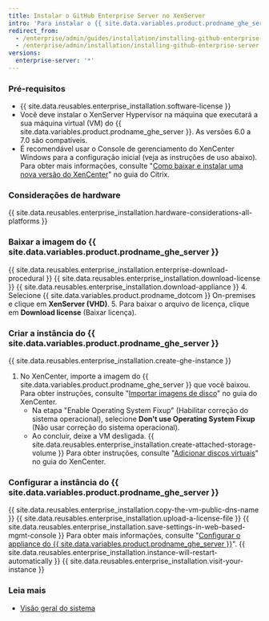 ```yaml
---
title: Instalar o GitHub Enterprise Server no XenServer
intro: 'Para instalar o {{ site.data.variables.product.prodname_ghe_server }} no XenServer, você deve implantar a imagem de disco do {{ site.data.variables.product.prodname_ghe_server }} em um host do XenServer.'
redirect_from:
  - /enterprise/admin/guides/installation/installing-github-enterprise-on-xenserver/
  - /enterprise/admin/installation/installing-github-enterprise-server-on-xenserver
versions:
  enterprise-server: '*'
---
```


### Pré-requisitos

- {{ site.data.reusables.enterprise_installation.software-license }}
- Você deve instalar o XenServer Hypervisor na máquina que executará a sua máquina virtual (VM) do {{ site.data.variables.product.prodname_ghe_server }}. As versões 6.0 a 7.0 são compatíveis.
- É recomendável usar o Console de gerenciamento do XenCenter Windows para a configuração inicial (veja as instruções de uso abaixo). Para obter mais informações, consulte "[Como baixar e instalar uma nova versão do XenCenter](https://support.citrix.com/article/CTX118531)" no guia do Citrix.

### Considerações de hardware

{{ site.data.reusables.enterprise_installation.hardware-considerations-all-platforms }}

### Baixar a imagem do {{ site.data.variables.product.prodname_ghe_server }}

{{ site.data.reusables.enterprise_installation.enterprise-download-procedural }}
{{ site.data.reusables.enterprise_installation.download-license }}
{{ site.data.reusables.enterprise_installation.download-appliance }}
4. Selecione {{ site.data.variables.product.prodname_dotcom }} On-premises e clique em **XenServer (VHD)**.
5. Para baixar o arquivo de licença, clique em **Download license** (Baixar licença).

### Criar a instância do {{ site.data.variables.product.prodname_ghe_server }}

{{ site.data.reusables.enterprise_installation.create-ghe-instance }}

1. No XenCenter, importe a imagem do {{ site.data.variables.product.prodname_ghe_server }} que você baixou. Para obter instruções, consulte "[Importar imagens de disco](https://docs.citrix.com/en-us/xencenter/current-release/vms-importdiskimage.html)" no guia do XenCenter.
    - Na etapa "Enable Operating System Fixup" (Habilitar correção do sistema operacional), selecione **Don't use Operating System Fixup** (Não usar correção do sistema operacional).
    - Ao concluir, deixe a VM desligada.
{{ site.data.reusables.enterprise_installation.create-attached-storage-volume }} Para obter instruções, consulte "[Adicionar discos virtuais](https://docs.citrix.com/en-us/xencenter/current-release/vms-storage-addnewdisk.html)" no guia do XenCenter.

### Configurar a instância do {{ site.data.variables.product.prodname_ghe_server }}

{{ site.data.reusables.enterprise_installation.copy-the-vm-public-dns-name }}
{{ site.data.reusables.enterprise_installation.upload-a-license-file }}
{{ site.data.reusables.enterprise_installation.save-settings-in-web-based-mgmt-console }} Para obter mais informações, consulte "[Configurar o appliance do {{ site.data.variables.product.prodname_ghe_server }}](/enterprise/admin/guides/installation/configuring-the-github-enterprise-server-appliance)".
{{ site.data.reusables.enterprise_installation.instance-will-restart-automatically }}
{{ site.data.reusables.enterprise_installation.visit-your-instance }}

### Leia mais

 - [Visão geral do sistema](/enterprise/admin/guides/installation/system-overview)
